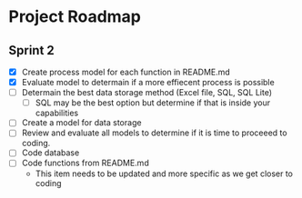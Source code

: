 # Project Roadmap

## Sprint 2
* [x] Create process model for each function in README.md
* [x] Evaluate model to determain if a more effiecent process is possible
* [ ] Determain the best data storage method (Excel file, SQL, SQL Lite)
    * [ ] SQL may be the best option but determine if that is inside your capabilities
* [ ] Create a model for data storage
* [ ] Review and evaluate all models to determine if it is time to proceeed to coding.
* [ ] Code database
* [ ] Code functions from README.md
    * This item needs to be updated and more specific as we get closer to coding